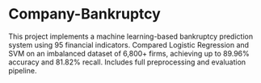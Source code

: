 # Company-Bankruptcy
This project implements a machine learning-based bankruptcy prediction system using 95 financial indicators. Compared Logistic Regression and SVM on an imbalanced dataset of 6,800+ firms, achieving up to 89.96% accuracy and 81.82% recall. Includes full preprocessing and evaluation pipeline.
